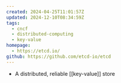 ```yaml
---
created: 2024-04-25T11:01:57Z
updated: 2024-12-10T08:34:59Z
tags:
  - cncf
  - distributed-computing
  - key-value
homepage:
  - https://etcd.io/
github: https://github.com/etcd-io/etcd
---
```

- A distributed, reliable [[key-value]] store
